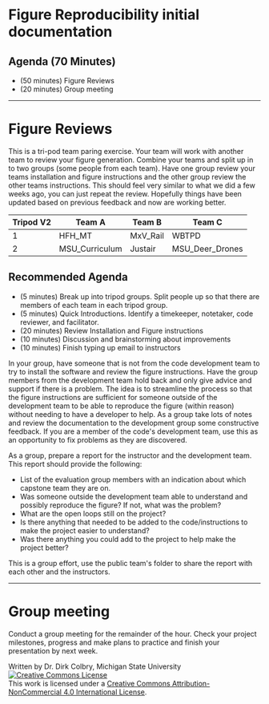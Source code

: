 # Figure Reproducibility initial documentation



## Agenda (70 Minutes)

- (50 minutes) Figure Reviews
- (20 minutes) Group meeting

---

# Figure Reviews

This is a tri-pod team paring exercise.  Your team will work with another team to review your figure generation. Combine your teams and split up in to two groups (some people from each team).  Have one group review your teams installation and figure instructions and the other group review the other teams instructions. This should feel very similar to what we did a few weeks ago, you can just repeat the review. Hopefully things have been updated based on previous feedback and now are working better.

| Tripod V2 | Team A | Team B | Team C |
|--------|--------|--------|--------|
| 1 | HFH_MT | MxV_Rail | WBTPD |
| 2 | MSU_Curriculum | Justair | MSU_Deer_Drones |

## Recommended Agenda

- (5 minutes) Break up into tripod groups.  Split people up so that there are members of each team in each tripod group.
- (5 minutes) Quick Introductions. Identify a timekeeper, notetaker, code reviewer, and facilitator.
- (20 minutes) Review Installation and Figure instructions
- (10 minutes) Discussion and brainstorming about improvements
- (10 minutes) Finish typing up email to instructors

In your group, have someone that is not from the code development team to try to install the  software and review the figure instructions. Have the group members from the development team hold back and only give advice and support if there is a problem.  The idea is to streamline the process so that the figure instructions are sufficient for someone outside of the development team to be able to reproduce the figure (within reason) without needing to have a developer to help.   As a group take lots of notes and review the documentation to the development group some constructive feedback.  If you are a member of the code's development team, use this as an opportunity to fix problems as they are discovered. 

As a group, prepare a report for the instructor and the development team. This report should provide the following:

- List of the evaluation group members with an indication about which capstone team they are on.
- Was someone outside the development team able to understand and possibly reproduce the figure?  If not, what was the problem?
- What are the open loops still on the project?
- Is there anything that needed to be added to the code/instructions to make the project easier to understand?
- Was there anything you could add to the project to help make the project better?

This is a group effort, use the public team's folder to share the report with each other and the instructors.

---

# Group meeting

Conduct a group meeting for the remainder of the hour.  Check your project milestones, progress and make plans to practice and finish your presentation by next week. 

Written by Dr. Dirk Colbry, Michigan State University
<a rel="license" href="http://creativecommons.org/licenses/by-nc/4.0/"><img alt="Creative Commons License" style="border-width:0" src="https://i.creativecommons.org/l/by-nc/4.0/88x31.png" /></a><br />This work is licensed under a <a rel="license" href="http://creativecommons.org/licenses/by-nc/4.0/">Creative Commons Attribution-NonCommercial 4.0 International License</a>.
